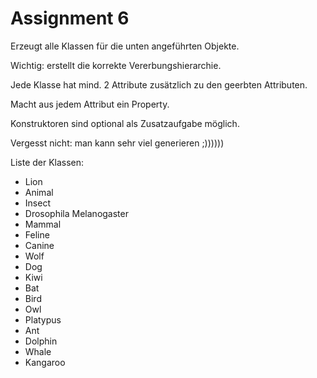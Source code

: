 # Assignment 6

Erzeugt alle Klassen für die unten angeführten Objekte.

Wichtig: erstellt die korrekte Vererbungshierarchie.

Jede Klasse hat mind. 2 Attribute zusätzlich zu den geerbten Attributen.

Macht aus jedem Attribut ein Property.

Konstruktoren sind optional als Zusatzaufgabe möglich.

Vergesst nicht: man kann sehr viel generieren ;))))))



Liste der Klassen:
- Lion
- Animal
- Insect
- Drosophila Melanogaster
- Mammal
- Feline
- Canine
- Wolf
- Dog
- Kiwi
- Bat
- Bird
- Owl
- Platypus
- Ant
- Dolphin
- Whale
- Kangaroo
